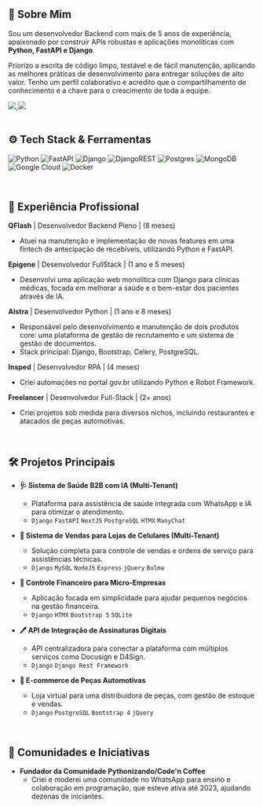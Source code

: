 ## 👋 Sobre Mim

Sou um desenvolvedor Backend com mais de 5 anos de experiência, apaixonado por construir APIs robustas e aplicações monolíticas com **Python, FastAPI e Django**.

Priorizo a escrita de código limpo, testável e de fácil manutenção, aplicando as melhores práticas de desenvolvimento para entregar soluções de alto valor. Tenho um perfil colaborativo e acredito que o compartilhamento de conhecimento é a chave para o crescimento de toda a equipe.

<div align="left">
  <a href="https://www.linkedin.com/in/brunorpdev/" target="_blank">
    <img src="https://img.shields.io/badge/LinkedIn-0077B5?style=for-the-badge&logo=linkedin&logoColor=white" />
  </a>
  <a href="https://www.instagram.com/obruno.dev/" target="_blank">
    <img src="https://img.shields.io/badge/Instagram-E4405F?style=for-the-badge&logo=instagram&logoColor=white" />
  </a>
</div>

<br>

## ⚙️ Tech Stack & Ferramentas

![Python](https://img.shields.io/badge/Python-3776AB?logo=python&logoColor=white)
![FastAPI](https://img.shields.io/badge/FastAPI-009688?logo=fastapi&logoColor=white)
![Django](https://img.shields.io/badge/Django-092E20?logo=django&logoColor=white)
![DjangoREST](https://img.shields.io/badge/Django-REST-ff1709?logo=django&logoColor=white)
![Postgres](https://img.shields.io/badge/PostgreSQL-316192?logo=postgresql&logoColor=white)
![MongoDB](https://img.shields.io/badge/MongoDB-4EA94B?logo=mongodb&logoColor=white)
![Google Cloud](https://img.shields.io/badge/Google_Cloud-4285F4?logo=google-cloud&logoColor=white)
![Docker](https://img.shields.io/badge/Docker-2496ED?logo=docker&logoColor=white)

<br>

## 🚀 Experiência Profissional

**QFlash** | Desenvolvedor Backend Pleno | (8 meses)
- Atuei na manutenção e implementação de novas features em uma fintech de antecipação de recebíveis, utilizando Python e FastAPI.

**Epigene** | Desenvolvedor FullStack | (1 ano e 5 meses)
- Desenvolvi uma aplicação web monolítica com Django para clínicas médicas, focada em melhorar a saúde e o bem-estar dos pacientes através de IA.

**Alstra** | Desenvolvedor Python | (1 ano e 8 meses)
- Responsável pelo desenvolvimento e manutenção de dois produtos core: uma plataforma de gestão de recrutamento e um sistema de gestão de documentos.
- Stack principal: Django, Bootstrap, Celery, PostgreSQL.

**Insped** | Desenvolvedor RPA | (4 meses)
- Criei automações no portal gov.br utilizando Python e Robot Framework.

**Freelancer** | Desenvolvedor Full-Stack | (2+ anos)
- Criei projetos sob medida para diversos nichos, incluindo restaurantes e atacados de peças automotivas.

<br>

## 🛠️ Projetos Principais

- **🩺 Sistema de Saúde B2B com IA (Multi-Tenant)**
  - Plataforma para assistência de saúde integrada com WhatsApp e IA para otimizar o atendimento.
  - `Django` `FastAPI` `NextJS` `PostgreSQL` `HTMX` `ManyChat`

- **📱 Sistema de Vendas para Lojas de Celulares (Multi-Tenant)**
  - Solução completa para controle de vendas e ordens de serviço para assistências técnicas.
  - `Django` `MySQL` `NodeJS` `Express` `jQuery` `Bulma`

- **💸 Controle Financeiro para Micro-Empresas**
  - Aplicação focada em simplicidade para ajudar pequenos negócios na gestão financeira.
  - `Django` `HTMX` `Bootstrap 5` `SQLite`

- **🖊️ API de Integração de Assinaturas Digitais**
  - API centralizadora para conectar a plataforma com múltiplos serviços como Docusign e D4Sign.
  - `Django` `Django Rest Framework`

- **🚗 E-commerce de Peças Automotivas**
  - Loja virtual para uma distribuidora de peças, com gestão de estoque e vendas.
  - `Django` `PostgreSQL` `Bootstrap 4` `jQuery`

<br>

## 👥 Comunidades e Iniciativas

- **Fundador da Comunidade Pythonizando/Code'n Coffee**
  - Criei e moderei uma comunidade no WhatsApp para ensino e colaboração em programação, que esteve ativa até 2023, ajudando dezenas de iniciantes.
